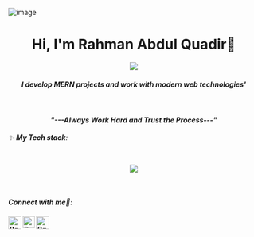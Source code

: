 ![image](https://user-images.githubusercontent.com/88615014/209163373-cf20e012-2460-4d88-b216-293855f1f459.png)


<h1 align="center">Hi, I'm Rahman Abdul Quadir👋</h1>
<p align="center">
  <a><img src="https://readme-typing-svg.herokuapp.com?lines=Mern+Stack+Developer;Frontend+Developer;Guy-who-loves-coffee.tsx;<+But+Loves+To+Code+More+/+>&center=true&width=500&height=50"></a>
</p>

  <em>
    <h4 align="center">I develop MERN projects and work with modern web technologies'</h4>
  <br>
  <h4 align="center"><i>"---Always Work Hard and Trust the Process---"</i></h4>
</p>


✨ <b>My Tech stack</b>:

   <br>
<p align="center">
<img src="https://skillicons.dev/icons?i=react,redux,next,js,typescript,tailwind,mongo,firebase,express,nodejs,vite,html,css,vscode,github">
</p>
<br>
<h4> Connect with me🤝: <h4>
  </hr>

  <a href="mailto:rahmanaq777@gmail.com">
    <img align="left" alt="Rahman Abdul Quadir| Gmail" width="26px" src="https://www.vectorlogo.zone/logos/gmail/gmail-icon.svg" />
  </a>
  <a href="https://www.linkedin.com/in/rahman-abdul-quadir-529a46246/">
    <img align="left" alt="Rahman Abdul Quadir| LinkedIn" width="24px" src="https://raw.githubusercontent.com/detain/svg-logos/07e36b4aa0691f3015886624395e083395e528c5/svg/l/linkedin-icon-2.svg" />
  </a>
   <a href="https://web.facebook.com/profile.php?id=100004609158860">
    <img align="left" alt="Rahman Abdul Quadir| Github" width="26px" src="https://www.vectorlogo.zone/logos/facebook/facebook-tile.svg" />
  </a>
  
  <br>
    </hr>
</div>


